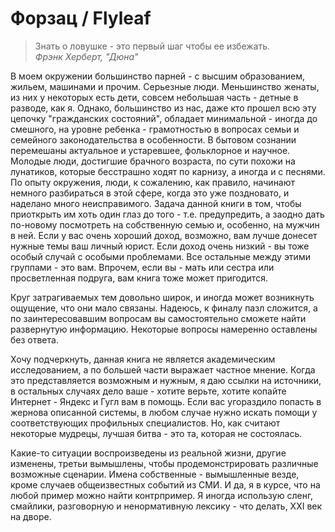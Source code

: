 # Форзац / Flyleaf

> Знать о ловушке - это первый шаг чтобы ее избежать.
<br>_Фрэнк Херберт, "Дюна"_

В моем окружении большинство парней - с высшим образованием, жильем, машинами и прочим. Серьезные люди. Меньшинство женаты, из них у некоторых есть дети, совсем небольшая часть - детные в разводе, как я. Однако, большинство из нас, даже кто прошел всю эту цепочку "гражданских состояний", обладает минимальной - иногда до смешного, на уровне ребенка - грамотностью в вопросах семьи и семейного законодательства в особенности. В бытовом сознании перемешаны актуальное и устаревшее, фольклорное и научное. Молодые люди, достигшие брачного возраста, по сути похожи на лунатиков, которые бесстрашно ходят по карнизу, а иногда и с песнями. По опыту окружения, люди, к сожалению, как правило, начинают немного разбираться в этой сфере, когда это уже поздновато, и наделано много неисправимого. Задача данной книги в том, чтобы приоткрыть им хоть один глаз до того - т.е. предупредить, а заодно дать по-новому посмотреть на собственную семью и, особенно, на мужчин в ней. Если у вас очень хороший доход, возможно, вам лучше донесет нужные темы ваш личный юрист. Если доход очень низкий - вы тоже особый случай с особыми проблемами. Все остальные между этими группами - это вам. Впрочем, если вы - мать или сестра или просветленная подруга, вам книга тоже может пригодится.

Круг затрагиваемых тем довольно широк, и иногда может возникнуть ощущение, что они мало связаны. Надеюсь, к финалу пазл сложится, а по заинтересовавшим вопросам вы самостоятельно сможете найти развернутую информацию. Некоторые вопросы намеренно оставлены без ответа.

Хочу подчеркнуть, данная книга не является академическим исследованием, а по большей части выражает частное мнение. Когда это представляется возможным и нужным, я даю ссылки на источники, в остальных случаях дело ваше - хотите верьте, хотите копайте Интернет - Яндекс и Гугл вам в помощь. Если вас угораздило попасть в жернова описанной системы, в любом случае нужно искать помощи у соответствующих профильных специалистов. Но, как считают некоторые мудрецы, лучшая битва - это та, которая не состоялась.

Какие-то ситуации воспроизведены из реальной жизни, другие изменены, третьи вымышлены, чтобы продемонстрировать различные возможные сценарии. Имена собственные - вымышленные везде, кроме случаев общеизвестных событий из СМИ. И да, я в курсе, что на любой пример можно найти контрпример. Я иногда использую сленг, смайлики, разговорную и ненормативную лексику - что делать, XXI век на дворе.